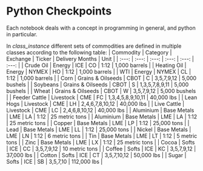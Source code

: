 # Python Checkpoints
Each notebook deals with a concept in programming in general, and python in particular. 

In *class_instance* different sets of commodities are defined in multiple classes according to the following table:
| Commodity | Category | Exchange | Ticker | Delivery Months | Unit |
| :---: | :---: | :---: | :---: | :---: | :---: | 
| Crude Oil | Energy | ICE | CO | 1:12 | 1,000 barrels |
| Heating Oil | Energy | NYMEX | HO | 1:12 | 1,000 barrels |
| WTI | Energy | NYMEX | CL | 1:12 | 1,000 barrels |
| Corn | Grains & Oilseeds | CBOT | C | 3,5,7,9,12 | 5,000 bushels |
| Soybeans | Grains & Oilseeds | CBOT | S | 1,3,5,7,8,9,11 | 5,000 bushels |
| Wheat | Grains & Oilseeds | CBOT | W | 3,5,7,9,12 | 5,000 bushels |
| Feeder Cattle | Livestock | CME | FC | 1,3,4,5,8,9,10,11 | 40,000 lbs | 
| Lean Hogs | Livestock | CME | LH | 2,4,6,7,8,10,12 | 40,000 lbs | 
| Live Cattle | Livestock | CME | LC | 2,4,6,8,10,12 | 40,000 lbs | 
| Aluminium | Base Metals | LME | LA | 1:12 | 25 metric tons |
| Aluminium | Base Metals | LME | LA | 1:12 | 25 metric tons |
| Copper | Base Metals | LME | LP | 1:12 | 25,000 tons |
| Lead | Base Metals | LME | LL | 1:12 | 25,000 tons |
| Nickel | Base Metals | LME | LN | 1:12 | 6 metric tons |
| Tin | Base Metals | LME | LT | 1:12 | 5 metric tons |
| Zinc | Base Metals | LME | LX | 1:12 | 25 metric tons |
| Cocoa | Softs | ICE | CC | 3,5,7,9,12 | 10 metric tons |
| Coffee | Softs | ICE | KC | 3,5,7,9,12 | 37,000 lbs |
| Cotton | Softs | ICE | CT | 3,5,7,10,12 | 50,000 lbs |
| Sugar | Softs | ICE | SB | 3,5,7,10 | 112,000 lbs |
